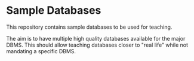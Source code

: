 # Sample Databases

This repository contains sample databases to be used for teaching.

The aim is to have multiple high quality databases available for the major
DBMS. This should allow teaching databases closer to "real life" while not
mandating a specific DBMS.
